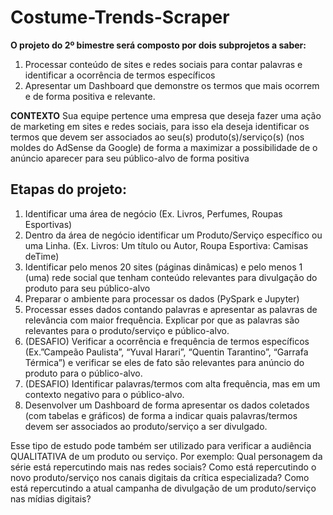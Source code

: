 # Costume-Trends-Scraper

**O projeto do 2º bimestre será composto por dois subprojetos a saber:**
1. Processar conteúdo de sites e redes sociais para contar palavras e identificar a ocorrência de termos específicos
2. Apresentar  um  Dashboard  que  demonstre  os  termos  que  mais  ocorrem  e  de forma positiva e relevante.

**CONTEXTO** Sua equipe pertence uma empresa que deseja fazer uma ação de marketing em sites e redes sociais, para isso ela deseja identificar os termos que devem ser associados ao seu(s) produto(s)/serviço(s) (nos moldes do AdSense da Google) de forma a maximizar a possibilidade de o anúncio aparecer para seu público-alvo de forma positiva

## Etapas do projeto:

1. Identificar uma área de negócio (Ex. Livros, Perfumes, Roupas Esportivas)
2. Dentro  da  área  de  negócio  identificar  um  Produto/Serviço  específico  ou  uma Linha. (Ex. Livros: Um título ou Autor, Roupa Esportiva: Camisas deTime)
3. Identificar pelo menos 20 sites (páginas dinâmicas) e pelo menos 1 (uma) rede social  que  tenham  conteúdo  relevantes  para  divulgação  do  produto  para  seu público-alvo
4. Preparar o ambiente para processar os dados (PySpark e Jupyter)
5. Processar esses dados contando palavras e apresentar as palavras de relevância com  maior  frequência.  Explicar  por  que  as palavras são  relevantes  para  o produto/serviço e público-alvo.
6. (DESAFIO) Verificar a ocorrência e frequência de termos específicos (Ex.”Campeão Paulista”, “Yuval Harari”, “Quentin Tarantino”, “Garrafa Térmica”) e verificar se eles de fato são relevantes para anúncio do produto para o público-alvo.
7. (DESAFIO) Identificar palavras/termos com alta frequência, mas em um contexto negativo para o público-alvo.
8. Desenvolver um Dashboard de forma apresentar os dados coletados (com tabelas e  gráficos)  de  forma  a  indicar  quais  palavras/termos  devem  ser  associados  ao produto/serviço a ser divulgado.

Esse tipo de estudo pode também ser utilizado para verificar a audiência QUALITATIVA de um produto ou serviço. Por exemplo: Qual personagem da série está repercutindo mais  nas  redes  sociais?  Como  está  repercutindo  o  novo  produto/serviço  nos  canais digitais  da  crítica  especializada?  Como  está  repercutindo  a  atual  campanha  de divulgação de um produto/serviço nas mídias digitais?
